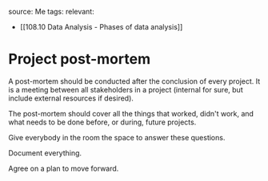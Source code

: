 source: Me
tags: 
relevant: 
- [[108.10 Data Analysis - Phases of data analysis]]

# Project post-mortem

A post-mortem should be conducted after the conclusion of every project. It is a meeting between all stakeholders in a project (internal for sure, but include external resources if desired).

The post-mortem should cover all the things that worked, didn't work, and what needs to be done before, or during, future projects.

Give everybody in the room the space to answer these questions.

Document everything.

Agree on a plan to move forward.
